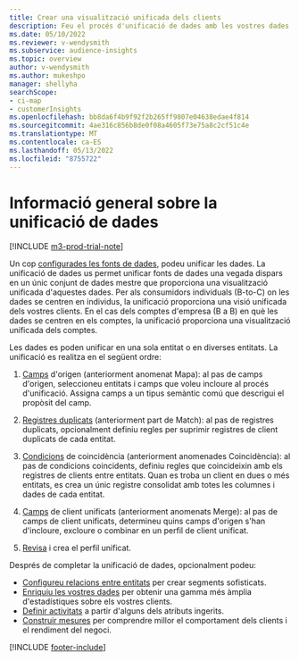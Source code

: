 ```yaml
---
title: Crear una visualització unificada dels clients
description: Feu el procés d'unificació de dades amb les vostres dades per crear un únic conjunt de dades de perfils de clients unificats.
ms.date: 05/10/2022
ms.reviewer: v-wendysmith
ms.subservice: audience-insights
ms.topic: overview
author: v-wendysmith
ms.author: mukeshpo
manager: shellyha
searchScope:
- ci-map
- customerInsights
ms.openlocfilehash: bb8da6f4b9f92f2b265ff9807e04638edae4f814
ms.sourcegitcommit: 4ae316c856b8de0f08a4605f73e75a8c2cf51c4e
ms.translationtype: MT
ms.contentlocale: ca-ES
ms.lasthandoff: 05/13/2022
ms.locfileid: "8755722"
---
```

# <a name="data-unification-overview"></a>Informació general sobre la unificació de dades

[!INCLUDE [m3-prod-trial-note](includes/m3-prod-trial-note.md)]

Un cop [configurades les fonts de dades](data-sources.md), podeu unificar les dades. La unificació de dades us permet unificar fonts de dades una vegada dispars en un únic conjunt de dades mestre que proporciona una visualització unificada d'aquestes dades. Per als consumidors individuals (B-to-C) on les dades se centren en individus, la unificació proporciona una visió unificada dels vostres clients. En el cas dels comptes d'empresa (B a B) en què les dades se centren en els comptes, la unificació proporciona una visualització unificada dels comptes.

Les dades es poden unificar en una sola entitat o en diverses entitats. La unificació es realitza en el següent ordre:

1. [Camps](map-entities.md) d'origen (anteriorment anomenat Mapa): al pas de camps d'origen, seleccioneu entitats i camps que voleu incloure al procés d'unificació. Assigna camps a un tipus semàntic comú que descrigui el propòsit del camp.

1. [Registres duplicats](remove-duplicates.md) (anteriorment part de Match): al pas de registres duplicats, opcionalment definiu regles per suprimir registres de client duplicats de cada entitat.

1. [Condicions](match-entities.md) de coincidència (anteriorment anomenades Coincidència): al pas de condicions coincidents, definiu regles que coincideixin amb els registres de clients entre entitats. Quan es troba un client en dues o més entitats, es crea un únic registre consolidat amb totes les columnes i dades de cada entitat.

1. [Camps](merge-entities.md) de client unificats (anteriorment anomenats Merge): al pas de camps de client unificats, determineu quins camps d'origen s'han d'incloure, excloure o combinar en un perfil de client unificat.  

1. [Revisa](review-unification.md) i crea el perfil unificat.

Després de completar la unificació de dades, opcionalment podeu:

- [Configureu relacions entre entitats](relationships.md) per crear segments sofisticats.
- [Enriquiu les vostres dades](enrichment-hub.md) per obtenir una gamma més àmplia d'estadístiques sobre els vostres clients.
- [Definir activitats](activities.md) a partir d'alguns dels atributs ingerits.
- [Construir mesures](measures.md) per comprendre millor el comportament dels clients i el rendiment del negoci.

[!INCLUDE [footer-include](includes/footer-banner.md)]
